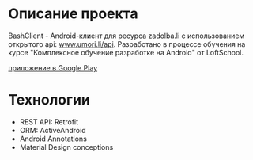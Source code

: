 # Описание проекта
BashClient - Android-клиент для ресурса zadolba.li с использованием открытого api: www.umori.li/api. 
Разработано в процессе обучения на курсе "Комплексное обучение разработке на Android" от LoftSchool.

[ приложение в Google Play ](https://play.google.com/store/apps/details?id=ru.loftschool.bashclient)

# Технологии
* REST API: Retrofit
* ORM: ActiveAndroid
* Android Annotations
* Material Design conceptions
